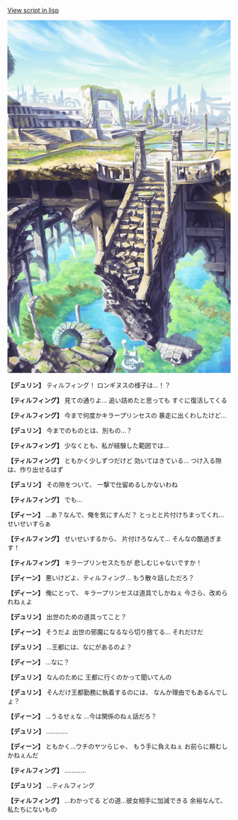 [View script in lisp](../scripts/1340502.txt)

![antiquity.png](../images/backgrounds/antiquity.png)

**【デュリン】**
ティルフィング！
ロンギヌスの様子は…！？

**【ティルフィング】**
見ての通りよ…
追い詰めたと思っても
すぐに復活してくる

**【ティルフィング】**
今まで何度かキラープリンセスの
暴走に出くわしたけど…

**【デュリン】**
今までのものとは、別もの…？

**【ティルフィング】**
少なくとも、私が経験した範囲では…

**【ティルフィング】**
ともかく少しずつだけど
効いてはきている…
つけ入る隙は、作り出せるはず

**【デュリン】**
その隙をついて、
一撃で仕留めるしかないわね

**【ティルフィング】**
でも…

**【ディーン】**
…あ？なんで、俺を気にすんだ？
とっとと片付けちまってくれ…
せいせいすらぁ

**【ティルフィング】**
せいせいするから、
片付けろなんて…
そんなの酷過ぎます！

**【ティルフィング】**
キラープリンセスたちが
悲しむじゃないですか！

**【ディーン】**
悪いけどよ、ティルフィング…
もう散々話しただろ？

**【ディーン】**
俺にとって、
キラープリンセスは道具でしかねぇ
今さら、改められねぇよ

**【デュリン】**
出世のための道具ってこと？

**【ディーン】**
そうだよ
出世の邪魔になるなら切り捨てる…
それだけだ

**【デュリン】**
…王都には、なにがあるのよ？

**【ディーン】**
…なに？

**【デュリン】**
なんのために
王都に行くのかって聞いてんの

**【デュリン】**
そんだけ王都勤務に執着するのには、
なんか理由でもあるんでしょ？

**【ディーン】**
…うるせぇな
…今は関係のねぇ話だろ？

**【デュリン】**
…………

**【ディーン】**
ともかく…ウチのヤツらじゃ、
もう手に負えねぇ
お前らに頼むしかねぇんだ

**【ティルフィング】**
…………

**【デュリン】**
…ティルフィング

**【ティルフィング】**
…わかってる
どの道…彼女相手に加減できる
余裕なんて、私たちにないもの
